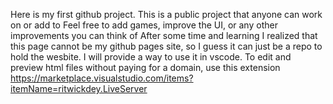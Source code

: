 Here is my first github project.
This is a public project that anyone can work on or add to
Feel free to add games, improve the UI, or any other improvements you can think of
After some time and learning I realized that this page cannot be my github pages site, so I guess it can just be a repo to hold the wesbite. I will provide a way to use it in vscode.
To edit and preview html files without paying for a domain, use this extension https://marketplace.visualstudio.com/items?itemName=ritwickdey.LiveServer 
